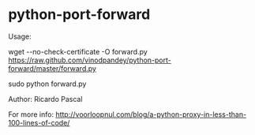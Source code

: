 python-port-forward
===================

Usage: 

wget --no-check-certificate -O forward.py https://raw.github.com/vinodpandey/python-port-forward/master/forward.py

sudo python forward.py 


Author: Ricardo Pascal 

For more info:
http://voorloopnul.com/blog/a-python-proxy-in-less-than-100-lines-of-code/
